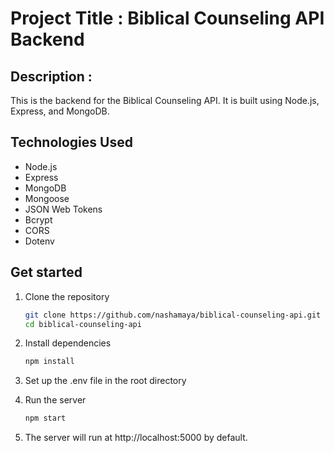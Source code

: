 # Project Title : Biblical Counseling API Backend

## Description :

This is the backend for the Biblical Counseling API. It is built using Node.js, Express, and MongoDB.

## Technologies Used

- Node.js
- Express
- MongoDB
- Mongoose
- JSON Web Tokens
- Bcrypt
- CORS
- Dotenv

## Get started

1. Clone the repository

   ```bash
   git clone https://github.com/nashamaya/biblical-counseling-api.git
   cd biblical-counseling-api
   ```

2. Install dependencies

   ```bash
   npm install
   ```

3. Set up the .env file in the root directory
4. Run the server

   ```bash
   npm start
   ```

5. The server will run at http://localhost:5000 by default.
